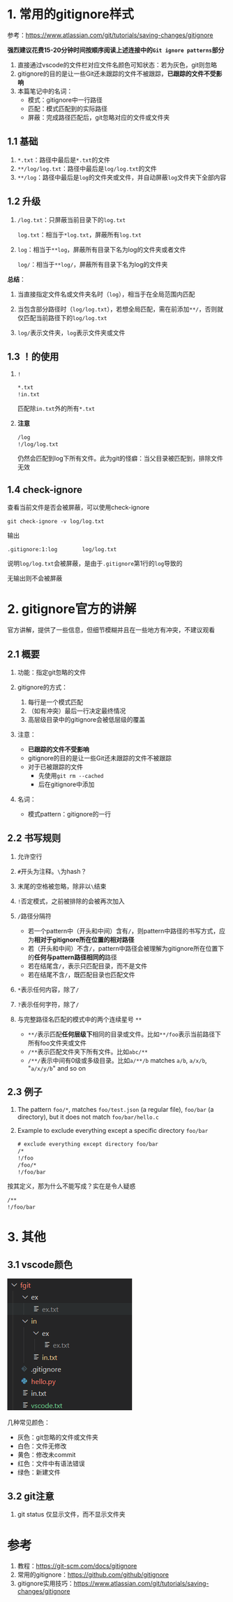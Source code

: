 # 1. 常用的gitignore样式

参考：https://www.atlassian.com/git/tutorials/saving-changes/gitignore

**强烈建议花费15-20分钟时间按顺序阅读上述连接中的`Git ignore patterns`部分**

1. 直接通过vscode的文件栏对应文件名颜色可知状态：若为灰色，git则忽略
2. gitignore的目的是让一些Git还未跟踪的文件不被跟踪，**已跟踪的文件不受影响**
2. 本篇笔记中的名词：
   - 模式：gitignore中一行路径
   - 匹配：模式匹配到的实际路径
   - 屏蔽：完成路径匹配后，git忽略对应的文件或文件夹

## 1.1 基础

1. `*.txt`：路径中最后是`*.txt`的文件
2. `**/log/log.txt`：路径中最后是`log/log.txt`的文件
3. `**/log`：路径中最后是`log`的文件夹或文件，并自动屏蔽`log`文件夹下全部内容

## 1.2 升级

1. `/log.txt`：只屏蔽当前目录下的`log.txt`

   `log.txt`：相当于`*log.txt`，屏蔽所有`log.txt`

2. `log`：相当于`**log`，屏蔽所有目录下名为log的文件夹或者文件

   `log/`：相当于`**log/`，屏蔽所有目录下名为log的文件夹

**总结**：

1. 当直接指定文件名或文件夹名时（`log`），相当于在全局范围内匹配

2. 当包含部分路径时（`log/log.txt`），若想全局匹配，需在前添加`**/`，否则就仅匹配当前路径下的``log/log.txt``

3. `log/`表示文件夹，`log`表示文件夹或文件

   

## 1.3 ！的使用

1. `!`

   ```
   *.txt
   !in.txt
   ```

   匹配除`in.txt`外的所有`*.txt`

6. **注意**

   ```
   /log
   !/log/log.txt
   ```

   仍然会匹配到log下所有文件。此为git的怪癖：当父目录被匹配到，排除文件无效



## 1.4 check-ignore

查看当前文件是否会被屏蔽，可以使用check-ignore

```
git check-ignore -v log/log.txt
```

输出

```
.gitignore:1:log        log/log.txt
```

说明`log/log.txt`会被屏蔽，是由于`.gitignore`第1行的`log`导致的

无输出则不会被屏蔽





# 2. gitignore官方的讲解

官方讲解，提供了一些信息，但细节模糊并且在一些地方有冲突，不建议观看

## 2.1 概要

1. 功能：指定git忽略的文件
2. gitignore的方式：
   1. 每行是一个模式匹配
   2. （如有冲突）最后一行决定最终情况
   3. 高层级目录中的gitignore会被低层级的覆盖
3. 注意：
   - **已跟踪的文件不受影响**
   - gitignore的目的是让一些Git还未跟踪的文件不被跟踪
   - 对于已被跟踪的文件
     - 先使用`git rm --cached`
     - 后在gitignore中添加

4. 名词：
   - 模式pattern：gitignore的一行

## 2.2 书写规则

1. 允许空行
2. `#`开头为注释。`\`为hash？
3. 末尾的空格被忽略，除非以`\`结束
4. `!`否定模式，之前被排除的会被再次加入
5. `/`路径分隔符
   - 若一个pattern中（开头和中间）含有`/`，则pattern中路径的书写方式，应为**相对于gitignore所在位置的相对路径**
   - 若（开头和中间）不含`/`，pattern中路径会被理解为gitignore所在位置下的**任何与pattern路径相同的**路径
   - 若在结尾含`/`，表示只匹配目录，而不是文件
   - 若在结尾不含`/`，既匹配目录也匹配文件

6. `*`表示任何内容，除了`/`
7. `?`表示任何字符，除了`/`
8. 与完整路径名匹配的模式中的两个连续星号 `**`
   - `**/`表示匹配**任何层级下**相同的目录或文件。比如`**/foo`表示当前路径下所有foo文件夹或文件
   - `/**`表示匹配文件夹下所有文件。比如`abc/**`
   - `/**/`表示中间有0级或多级目录。比如`a/**/b` matches `a/b`, `a/x/b`, "`a/x/y/b`" and so on

## 2.3 例子

1. The pattern `foo/*`, matches `foo/test.json` (a regular file), `foo/bar` (a directory), but it does not match `foo/bar/hello.c`

2. Example to exclude everything except a specific directory `foo/bar`

   ```
   # exclude everything except directory foo/bar
   /*
   !/foo
   /foo/*
   !/foo/bar
   ```



按其定义，那为什么不能写成？实在是令人疑惑

```
/**
!/foo/bar
```



# 3. 其他

## 3.1 vscode颜色

![image-20230825145542491](img\gitignore\image-20230825145542491.png)

几种常见颜色：

- 灰色：git忽略的文件或文件夹
- 白色：文件无修改
- 黄色：修改未commit
- 红色：文件中有语法错误
- 绿色：新建文件

## 3.2 git注意

1. git status 仅显示文件，而不显示文件夹



# 参考

1. 教程：https://git-scm.com/docs/gitignore
2. 常用的gitignore：https://github.com/github/gitignore
3. gitignore实用技巧：https://www.atlassian.com/git/tutorials/saving-changes/gitignore